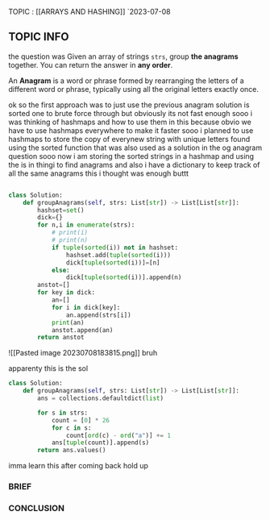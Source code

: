 TOPIC : [[ARRAYS AND HASHING]]
`2023-07-08

## TOPIC INFO 
the question was 
Given an array of strings `strs`, group **the anagrams** together. You can return the answer in **any order**.

An **Anagram** is a word or phrase formed by rearranging the letters of a different word or phrase, typically using all the original letters exactly once.

ok so the first approach was to just use the previous anagram solution is sorted one to brute force through but obviously its not fast enough sooo i was thinking of hashmaps and how to use them in this because obvio we have to use hashmaps everywhere to make it faster sooo i planned to use hashmaps to store the copy of everynew string with unique letters found using the sorted function that was also used as a solution in the og anagram question sooo now i am storing the sorted strings in a hashmap and using the is in thingi to find anagrams and also i have a dictionary to keep track of all the same anagrams this i thought was enough buttt 
```python

class Solution:
    def groupAnagrams(self, strs: List[str]) -> List[List[str]]:
        hashset=set()
        dick={}
        for n,i in enumerate(strs):
            # print(i)
            # print(n)
            if tuple(sorted(i)) not in hashset:
                hashset.add(tuple(sorted(i)))
                dick[tuple(sorted(i))]=[n]
            else:
                dick[tuple(sorted(i))].append(n)
        anstot=[]
        for key in dick:
            an=[]
            for i in dick[key]:
                an.append(strs[i])
            print(an)
            anstot.append(an)
        return anstot
```

![[Pasted image 20230708183815.png]]
bruh



apparenty this is the sol
```python
class Solution:
    def groupAnagrams(self, strs: List[str]) -> List[List[str]]:
        ans = collections.defaultdict(list)

        for s in strs:
            count = [0] * 26
            for c in s:
                count[ord(c) - ord("a")] += 1
            ans[tuple(count)].append(s)
        return ans.values()
```
imma learn this after coming back hold up
### BRIEF



### CONCLUSION